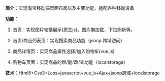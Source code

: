 **简介**：实现淘宝移动端页面布局以及主要功能，适配各种移动设备

**功能**：

1. 首页：实现图片轮播展示(原生js)，图片懒加载，下拉刷新等。

2. 首页/商品列表页：实现搜索商品功能（jsonp 跨域访问）

3. 商品详情页：实现商品属性选择/加入购物车(vue.js)

4. 购物车页面：实现商品的增/删/改/查功能（localstorage）
           
**技术**：Html5+Css3+Less+javascript+vue.js+Ajax+jsonp跨域+localstorage

